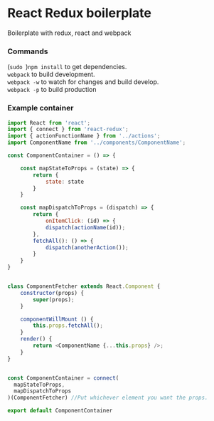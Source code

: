 # React Redux boilerplate
Boilerplate with redux, react and webpack

### Commands

(`sudo `)`npm install` to get dependencies.<br>
`webpack` to build development.<br>
`webpack -w` to watch for changes and build develop.<br>
`webpack -p` to build production

### Example container
```javascript
import React from 'react';
import { connect } from 'react-redux';
import { actionFunctionName } from '../actions';
import ComponentName from '../components/ComponentName';

const ComponentContainer = () => {

	const mapStateToProps = (state) => {
		return {
			state: state
		}
	}

	const mapDispatchToProps = (dispatch) => {
		return {
			onItemClick: (id) => {
			dispatch(actionName(id));
		},
		fetchAll(): () => {
			dispatch(anotherAction());
		}
	}
}


class ComponentFetcher extends React.Component {
    constructor(props) {
        super(props);
    }

    componentWillMount () {
    	this.props.fetchAll();
    }
    render() {
        return <ComponentName {...this.props} />;
    }
}


const ComponentContainer = connect(
  mapStateToProps,
  mapDispatchToProps
)(ComponentFetcher) //Put whichever element you want the props.

export default ComponentContainer

```
